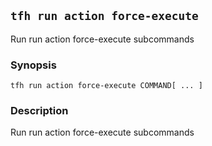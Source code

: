 ## `tfh run action force-execute`

Run run action force-execute subcommands

### Synopsis

    tfh run action force-execute COMMAND[ ... ]

### Description

Run run action force-execute subcommands

